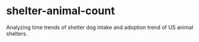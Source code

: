 # shelter-animal-count
Analyzing time trends of shelter dog intake and adoption trend of US animal shelters.
